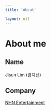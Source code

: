 ```yaml
---
title: 'About'

layout: nil
---
```


# About me

## Name
Jisun Lim (임지선)

## Company
[NHN Entertainment](https://www.nhnent.com/)



